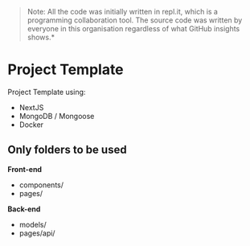> Note: All the code was initially written in repl.it, which is a programming collaboration tool. The source code was written by everyone in this organisation regardless of what GitHub insights shows.*

# Project Template

Project Template using:
- NextJS
- MongoDB / Mongoose
- Docker

## Only folders to be used

**Front-end**
- components/
- pages/

**Back-end**
- models/
- pages/api/

